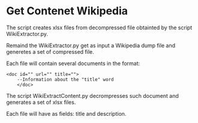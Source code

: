 
# Get Contenet Wikipedia

The script creates xlsx files from decompressed file obtainted by the script WikiExtractor.py.

Remaind the WikiExtractor.py get as input a Wikipedia dump file and generetes a set of compressed file.

Each file will contain several documents in the format:

	<doc id="" url="" title="">
	    --Information about the "title" word
	    </doc>
      
The script WikiExtractContent.py decrompresses such document and generates a set of xlsx files.

Each file will have as fields: title and description.
	   
       
